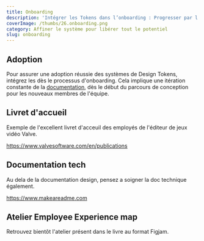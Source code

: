 ```yaml
---
title: Onboarding
description: 'Intégrer les Tokens dans l’onboarding : Progresser par l’apprentissage'
coverImage: /thumbs/26.onboarding.png
category: Affiner le système pour libérer tout le potentiel
slug: onboarding
---
```



## Adoption

Pour assurer une adoption réussie des systèmes de Design Tokens, intégrez les dès le processus d'onboarding. Cela implique une itération constante de la [documentation](../documentation/), dès le début du parcours de conception pour les nouveaux membres de l'équipe.

## Livret d'accueil

Exemple de l'excellent livret d'acceuil des employés de l'éditeur de jeux vidéo Valve.

https://www.valvesoftware.com/en/publications

## Documentation tech

Au dela de la documentation design, pensez a soigner la doc technique également.

https://www.makeareadme.com

## Atelier Employee Experience map

Retrouvez bientôt l'atelier présent dans le livre au format Figjam.

<!--Au format Figjam, publié sur Figma.com
 TODO update with published URL 
https://www.figma.com/file/MUXU5HuQA1ULhA2VivWa7m-->

<!-- TODO update with published URL 
<iframe class="figma-workshop" src="https://www.figma.com/embed?embed_host=share&url=https://www.figma.com/file/MUXU5HuQA1ULhA2VivWa7m"></iframe>-->
